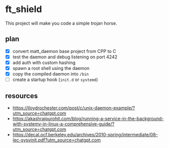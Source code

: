 # ft_shield
This project will make you code a simple trojan horse.

## plan
- [x] convert matt_daemon base project from CPP to C
- [x] test the daemon and debug listening on port 4242
- [x] add auth with custom hashing
- [x] spawn a root shell using the daemon
- [x] copy the compiled daemon into `/bin`
- [ ] create a startup hook (`init.d` or `systemd`)

## resources
- https://lloydrochester.com/post/c/unix-daemon-example/?utm_source=chatgpt.com
- https://akashrajpurohit.com/blog/running-a-service-in-the-background-with-systemv-in-linux-a-comprehensive-guide/?utm_source=chatgpt.com
- https://decal.ocf.berkeley.edu/archives/2010-spring/intermediate/08-lec-sysvinit.pdf?utm_source=chatgpt.com
